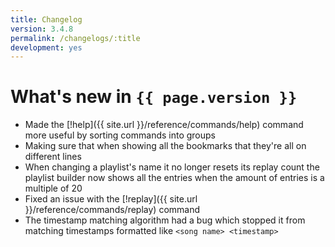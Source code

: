 ```yaml
---
title: Changelog
version: 3.4.8
permalink: /changelogs/:title
development: yes
---
```


# What's new in `{{ page.version }}`
- Made the [!help]({{ site.url }}/reference/commands/help) command more useful by sorting commands into groups
- Making sure that when showing all the bookmarks that they're all on different lines
- When changing a playlist's name it no longer resets its replay count the playlist builder now shows all the entries when the amount of entries is a multiple of 20
- Fixed an issue with the [!replay]({{ site.url }}/reference/commands/replay) command
- The timestamp matching algorithm had a bug which stopped it from matching timestamps formatted like `<song name> <timestamp>`
